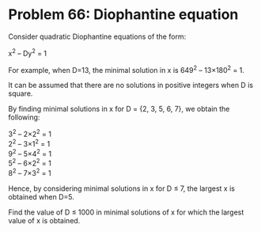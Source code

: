 # Problem 66: Diophantine equation #

Consider quadratic Diophantine equations of the form:

x<sup>2</sup> – Dy<sup>2</sup> = 1

For example, when D=13, the minimal solution in x is
649<sup>2</sup> – 13&times;180<sup>2</sup> = 1.

It can be assumed that there are no solutions in positive integers when D is square.

By finding minimal solutions in x for D = {2, 3, 5, 6, 7}, we obtain the following:

3<sup>2</sup> – 2&times;2<sup>2</sup> = 1  
2<sup>2</sup> – 3&times;1<sup>2</sup> = 1  
9<sup>2</sup> – 5&times;4<sup>2</sup> = 1  
5<sup>2</sup> – 6&times;2<sup>2</sup> = 1  
8<sup>2</sup> – 7&times;3<sup>2</sup> = 1

Hence, by considering minimal solutions in x for D &le; 7, the largest x is obtained when D=5.

Find the value of D &le; 1000 in minimal solutions of x for which the largest value of x is
obtained.
